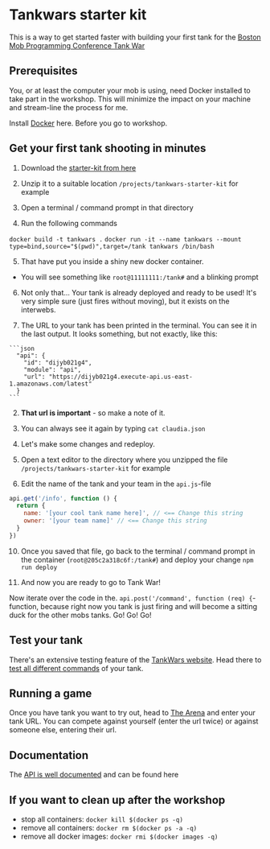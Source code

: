 # Tankwars starter kit

This is a way to get started faster with building your first tank for the [Boston Mob Programming Conference Tank War](http://www.marcusoft.net/tankwars)

## Prerequisites
You, or at least the computer your mob is using, need Docker installed to take part in the workshop. This will minimize the impact on your machine and stream-line the process for me.

Install [Docker](https://www.docker.com/community-edition) here. Before you go to workshop.

## Get your first tank shooting in minutes

1. Download the [starter-kit from here](https://www.dropbox.com/s/zubuww9r5wn9hei/tankwars-starter-kit.zip?dl=0)

2. Unzip it to a suitable location `/projects/tankwars-starter-kit` for example

3. Open a terminal / command prompt in that directory

4. Run the following commands

  `docker build -t tankwars .`
  `docker run -it --name tankwars --mount type=bind,source="$(pwd)",target=/tank tankwars /bin/bash`

5. That have put you inside a shiny new docker container.
  * You will see something like `root@11111111:/tank#` and a blinking prompt

6. Not only that... Your tank is already deployed and ready to be used! It's very simple sure (just fires without moving), but it exists on the interwebs.

  1. The URL to your tank has been printed in the terminal. You can see it in the last output. It looks something, but not exactly, like this:

    ```json
      "api": {
        "id": "dijyb021g4",
        "module": "api",
        "url": "https://dijyb021g4.execute-api.us-east-1.amazonaws.com/latest"
      }
    ```

  2. **That url is important** - so make a note of it.

  3. You can always see it again by typing `cat claudia.json`

7. Let's make some changes and redeploy.

8. Open a text editor to the directory where you unzipped the file `/projects/tankwars-starter-kit` for example

9. Edit the name of the tank and your team in the `api.js`-file

  ```javascript
  api.get('/info', function () {
    return {
      name: '[your cool tank name here]', // <== Change this string
      owner: '[your team name]' // <== Change this string
    }
  })
  ```

10. Once you saved that file, go back to the terminal / command prompt in the container (`root@205c2a318c6f:/tank#`) and deploy your change `npm run deploy`

11. And now you are ready to go to Tank War!

Now iterate over the code in the. `api.post('/command', function (req) {`-function, because right now you tank is just firing and will become a sitting duck for the other mobs tanks. Go! Go! Go!


## Test your tank

There's an extensive testing feature of the [TankWars website](http://www.marcusoft.net/tankwars/). Head there to [test all different commands](http://www.marcusoft.net/tankwars/pages/test.html) of your tank.

## Running a game

Once you have tank you want to try out, head to [The Arena](http://www.marcusoft.net/tankwars/pages/match.html) and enter your tank URL. You can compete against yourself (enter the url twice) or against someone else, entering their url.

## Documentation

The [API is well documented](http://www.marcusoft.net/tankwars/pages/api.html) and can be found here

## If you want to clean up after the workshop

* stop all containers: `docker kill $(docker ps -q)`
* remove all containers: `docker rm $(docker ps -a -q)`
* remove all docker images: `docker rmi $(docker images -q)`
